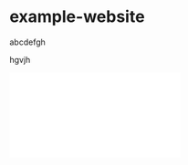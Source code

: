 # example-website
abcdefgh

hgvjh

<iframe src="//player.bilibili.com/player.html?aid=221947653&bvid=BV1V8411n7uj&cid=942080969&page=1" scrolling="no" border="0" frameborder="no" framespacing="0" allowfullscreen="true"> </iframe>
